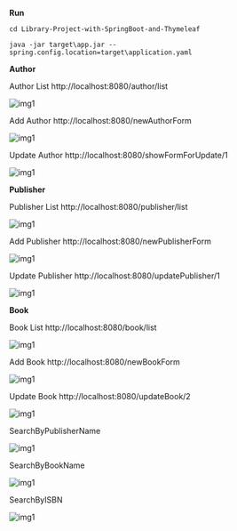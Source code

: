 **Run**
```
cd Library-Project-with-SpringBoot-and-Thymeleaf

java -jar target\app.jar --spring.config.location=target\application.yaml
```
**Author**

Author List
http://localhost:8080/author/list

![img1](images/author-1.bmp)


Add Author 
http://localhost:8080/newAuthorForm

![img1](images/author-2.bmp)


Update Author 
http://localhost:8080/showFormForUpdate/1

![img1](images/author-3.bmp)


**Publisher**

Publisher List
http://localhost:8080/publisher/list

![img1](images/publisher-1.bmp)


Add Publisher 
http://localhost:8080/newPublisherForm

![img1](images/publisher-3.bmp)


Update Publisher 
http://localhost:8080/updatePublisher/1

![img1](images/publisher-2.bmp)


**Book**

Book List
http://localhost:8080/book/list

![img1](images/book-1.bmp)


Add Book 
http://localhost:8080/newBookForm

![img1](images/book-2.bmp)


Update Book
http://localhost:8080/updateBook/2

![img1](images/book-3.bmp)


SearchByPublisherName

![img1](images/book-4.bmp)


SearchByBookName

![img1](images/book-5.bmp)


SearchByISBN

![img1](images/book-6.bmp)






